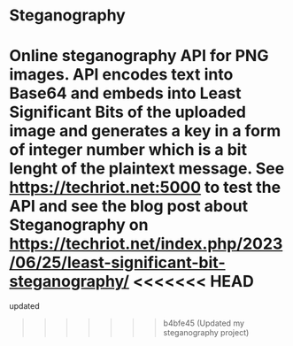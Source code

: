 # Steganography
Online steganography API for PNG images. API encodes text into Base64 and embeds into Least Significant Bits of the uploaded image and generates a key in a form of integer number which is a bit lenght of the plaintext message.
See https://techriot.net:5000 to test the API and see the blog post about Steganography on https://techriot.net/index.php/2023/06/25/least-significant-bit-steganography/
<<<<<<< HEAD
=======

updated
>>>>>>> b4bfe45 (Updated my steganography project)
